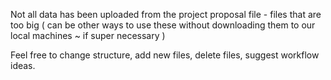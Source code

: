 Not all data has been uploaded from the project proposal file - files that are too big ( can be other ways to use these without downloading them to our local machines ~ if super necessary )

Feel free to change structure, add new files, delete files, suggest workflow ideas. 
